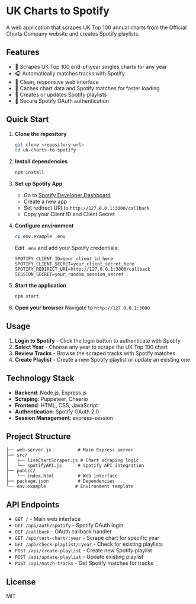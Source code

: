 # UK Charts to Spotify

A web application that scrapes UK Top 100 annual charts from the Official Charts Company website and creates Spotify playlists.

## Features

- 🎵 Scrapes UK Top 100 end-of-year singles charts for any year
- 🎧 Automatically matches tracks with Spotify
- 📱 Clean, responsive web interface
- 🔄 Caches chart data and Spotify matches for faster loading
- 🎯 Creates or updates Spotify playlists
- 🔐 Secure Spotify OAuth authentication

## Quick Start

1. **Clone the repository**
   ```bash
   git clone <repository-url>
   cd uk-charts-to-spotify
   ```

2. **Install dependencies**
   ```bash
   npm install
   ```

3. **Set up Spotify App**
   - Go to [Spotify Developer Dashboard](https://developer.spotify.com/dashboard)
   - Create a new app
   - Set redirect URI to `http://127.0.0.1:3000/callback`
   - Copy your Client ID and Client Secret

4. **Configure environment**
   ```bash
   cp env.example .env
   ```
   Edit `.env` and add your Spotify credentials:
   ```
   SPOTIFY_CLIENT_ID=your_client_id_here
   SPOTIFY_CLIENT_SECRET=your_client_secret_here
   SPOTIFY_REDIRECT_URI=http://127.0.0.1:3000/callback
   SESSION_SECRET=your_random_session_secret
   ```

5. **Start the application**
   ```bash
   npm start
   ```

6. **Open your browser**
   Navigate to `http://127.0.0.1:3000`

## Usage

1. **Login to Spotify** - Click the login button to authenticate with Spotify
2. **Select Year** - Choose any year to scrape the UK Top 100 chart
3. **Review Tracks** - Browse the scraped tracks with Spotify matches
4. **Create Playlist** - Create a new Spotify playlist or update an existing one

## Technology Stack

- **Backend**: Node.js, Express.js
- **Scraping**: Puppeteer, Cheerio
- **Frontend**: HTML, CSS, JavaScript
- **Authentication**: Spotify OAuth 2.0
- **Session Management**: express-session

## Project Structure

```
├── web-server.js          # Main Express server
├── src/
│   ├── liveChartScraper.js # Chart scraping logic
│   └── spotifyAPI.js      # Spotify API integration
├── public/
│   └── index.html         # Web interface
├── package.json           # Dependencies
└── env.example           # Environment template
```

## API Endpoints

- `GET /` - Main web interface
- `GET /api/auth/spotify` - Spotify OAuth login
- `GET /callback` - OAuth callback handler
- `GET /api/test-chart/:year` - Scrape chart for specific year
- `GET /api/check-playlist/:year` - Check for existing playlists
- `POST /api/create-playlist` - Create new Spotify playlist
- `POST /api/update-playlist` - Update existing playlist
- `POST /api/match-tracks` - Get Spotify matches for tracks

## License

MIT